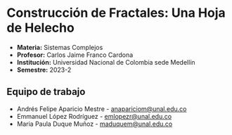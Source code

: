 # Construcción de Fractales: Una Hoja de Helecho
- **Materia:** Sistemas Complejos
- **Profesor:** Carlos Jaime Franco Cardona
- **Institución:** Universidad Nacional de Colombia sede Medellín
- **Semestre:** 2023-2

## Equipo de trabajo
- Andrés Felipe Aparicio Mestre - [anapariciom@unal.edu.co](mailto:anapariciom@unal.edu.co)
- Emmanuel López Rodríguez - [emlopezr@unal.edu.co](mailto:emlopezr@unal.edu.co)
- Maria Paula Duque Muñoz - [maduquem@unal.edu.co](mailto:maduquem@unal.edu.co)
